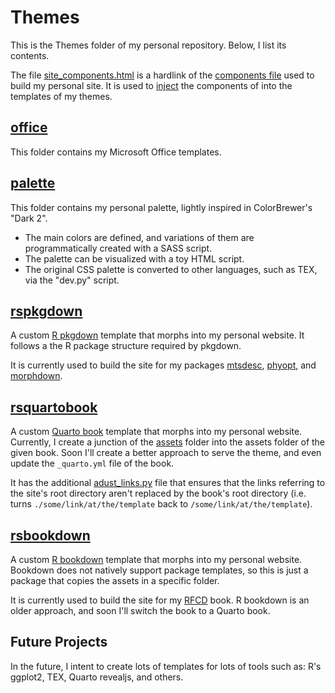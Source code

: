 # Themes

This is the Themes folder of my personal repository. Below, I list its contents.

The file [site_components.html](components.html) is a hardlink of the [components file](https://github.com/ricardo-semiao/ricardo-semiao.github.io/blob/main/site_assets/components.html) used to build my personal site. It is used to [inject](../packages/template_injector) the components of into the templates of my themes.


## [office](themes\office)

This folder contains my Microsoft Office templates.


## [palette](themes\palette)

This folder contains my personal palette, lightly inspired in ColorBrewer's "Dark 2".

- The main colors are defined, and variations of them are programmatically created with a SASS script.
- The palette can be visualized with a toy HTML script.
- The original CSS palette is converted to other languages, such as TEX, via the "dev.py" script.


## [rspkgdown](themes\rspkgdown)

A custom [R pkgdown](https://pkgdown.r-lib.org/) template that morphs into my personal website. It follows a the R package structure required by pkgdown.

It is currently used to build the site for my packages [mtsdesc](https://ricardo-semiao.github.io/mtsdesc/), [phyopt](https://ricardo-semiao.github.io/phyopt/), and [morphdown](https://ricardo-semiao.github.io/morphdown/).


## [rsquartobook](themes\rsquartobook)

A custom [Quarto book](https://quarto.org/docs/books/) template that morphs into my personal website. Currently, I create a junction of the [assets](themes\rsquartobook\assets) folder into the assets folder of the given book. Soon I'll create a better approach to serve the theme, and even update the `_quarto.yml` file of the book.

It has the additional [adust_links.py](themes\rsquartobook\template\adust_links.py) file that ensures that the links referring to the site's root directory aren't replaced by the book's root directory (i.e. turns `./some/link/at/the/template` back to `/some/link/at/the/template`).


## [rsbookdown](themes\rsbookdown)

A custom [R bookdown](https://bookdown.org/) template that morphs into my personal website. Bookdown does not natively support package templates, so this is just a package that copies the assets in a specific folder.

It is currently used to build the site for my [RFCD](https://ricardo-semiao.github.io/course-rfcd/) book. R bookdown is an older approach, and soon I'll switch the book to a Quarto book.


## Future Projects

In the future, I intent to create lots of templates for lots of tools such as: R's ggplot2, TEX, Quarto revealjs, and others.
